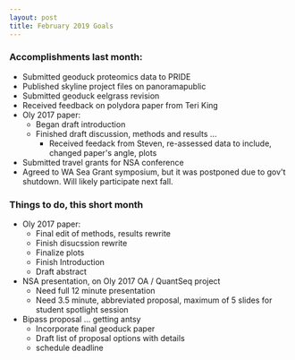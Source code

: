 ```yaml
---
layout: post
title: February 2019 Goals
---
```


### Accomplishments last month: 
  - Submitted geoduck proteomics data to PRIDE
  - Published skyline project files on panoramapublic
  - Submitted geoduck eelgrass revision
  - Received feedback on  polydora paper from Teri King 
  - Oly 2017 paper: 
    - Began draft introduction 
    - Finished draft discussion, methods and results ... 
      - Received feedack from Steven, re-assessed data to include, changed paper's angle, plots  
  - Submitted travel grants for NSA conference  
  - Agreed to WA Sea Grant symposium, but it was postponed due to gov't shutdown. Will likely participate next fall. 
  

### Things to do, this short month 

  - Oly 2017 paper: 
    - Final edit of methods, results rewrite   
    - Finish disucssion rewrite  
    - Finalize plots  
    - Finish Introduction   
    - Draft abstract  
  - NSA presentation, on Oly 2017 OA / QuantSeq project  
    - Need full 12 minute presentation   
    - Need 3.5 minute, abbreviated proposal, maximum of 5 slides for student spotlight session   
  - Bipass proposal ... getting antsy  
    - Incorporate final geoduck paper  
    - Draft list of proposal options with details  
    - schedule deadline  
